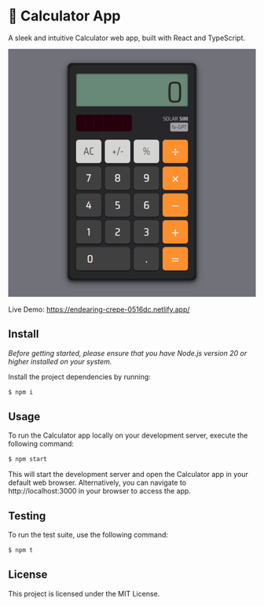 # 🧮 Calculator App

A sleek and intuitive Calculator web app, built with React and TypeScript.

![image](./assets/calc-640x640-min.png)

Live Demo: <a href="https://endearing-crepe-0516dc.netlify.app/" target="_blank">https://endearing-crepe-0516dc.netlify.app/</a>

## Install

*Before getting started, please ensure that you have Node.js version 20 or higher installed on your system.*

Install the project dependencies by running:

```bash
$ npm i
```

## Usage

To run the Calculator app locally on your development server, execute the following command:

```bash
$ npm start
```

This will start the development server and open the Calculator app in your default web browser. Alternatively, you can navigate to http://localhost:3000 in your browser to access the app.

## Testing

To run the test suite, use the following command:

```bash
$ npm t
```

## License

This project is licensed under the MIT License.
